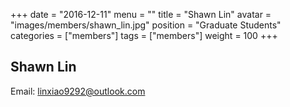 +++
date = "2016-12-11"
menu = ""
title = "Shawn Lin"
avatar = "images/members/shawn_lin.jpg"
position = "Graduate Students"
categories = ["members"]
tags = ["members"]
weight = 100
+++
<br/>

## Shawn Lin

Email: [linxiao9292@outlook.com](mailto:linxiao9292@outlook.com)
